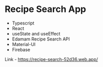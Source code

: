 # Recipe Search App

- Typescript
- React
 - useState and useEffect
- Edamam Recipe Search API
- Material-UI
- Firebase

Link - https://recipe-search-52d36.web.app/

